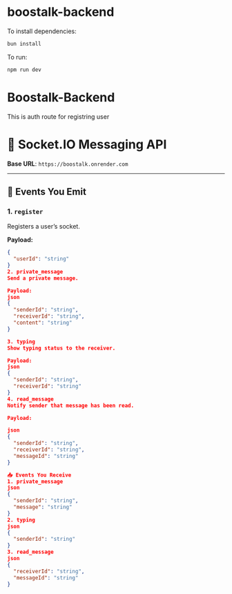 # boostalk-backend

To install dependencies:

```bash
bun install
```

To run:

```bash
npm run dev
```

# Boostalk-Backend

This is auth route for registring user


# 🧠 Socket.IO Messaging API

**Base URL**: `https://boostalk.onrender.com`

---

## 🔌 Events You Emit

### 1. `register`
Registers a user’s socket.

**Payload:**
```json
{
  "userId": "string"
}
2. private_message
Send a private message.

Payload:
json
{
  "senderId": "string",
  "receiverId": "string",
  "content": "string"
}

3. typing
Show typing status to the receiver.

Payload:
json
{
  "senderId": "string",
  "receiverId": "string"
}
4. read_message
Notify sender that message has been read.

Payload:

json
{
  "senderId": "string",
  "receiverId": "string",
  "messageId": "string"
}

📥 Events You Receive
1. private_message
json
{
  "senderId": "string",
  "message": "string"
}
2. typing
json
{
  "senderId": "string"
}
3. read_message
json
{
  "receiverId": "string",
  "messageId": "string"
}